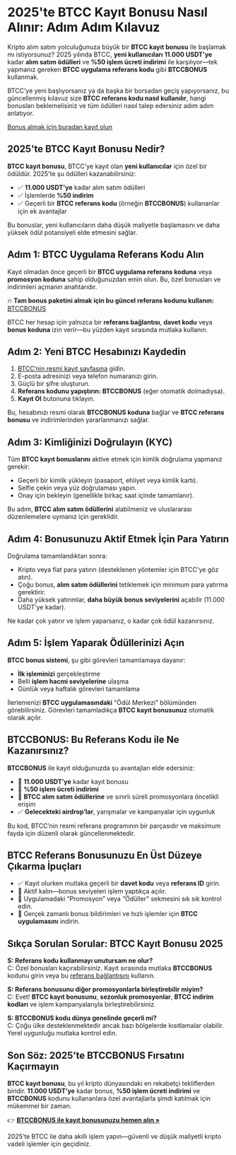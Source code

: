 <h1>2025'te BTCC Kayıt Bonusu Nasıl Alınır: Adım Adım Kılavuz</h1>

<p>Kripto alım satım yolculuğunuza büyük bir <strong>BTCC kayıt bonusu</strong> ile başlamak mı istiyorsunuz? 2025 yılında BTCC, <strong>yeni kullanıcıları</strong> <strong>11.000 USDT'ye</strong> kadar <strong>alım satım ödülleri</strong> ve <strong>%50 işlem ücreti indirimi</strong> ile karşılıyor—tek yapmanız gereken <strong>BTCC uygulama referans kodu</strong> gibi <strong>BTCCBONUS</strong> kullanmak.</p>

<p>BTCC’ye yeni başlıyorsanız ya da başka bir borsadan geçiş yapıyorsanız, bu güncellenmiş kılavuz size <strong>BTCC referans kodu nasıl kullanılır</strong>, hangi bonusları beklemelisiniz ve tüm ödülleri nasıl talep edersiniz adım adım anlatıyor.</p>
<p><a href="https://partner.btcc.com/us/c/BTCCBONUS/9303" target="_blank">Bonus almak için buradan kayıt olun</a></p>
<img src="https://images.mirror-media.xyz/publication-images/LztseeLtp-OtXQfU073GC.png?height=960&amp;width=1920" decoding="async" data-nimg="fill" class="css-xah9so" style="position:absolute;top:0;left:0;bottom:0;right:0;box-sizing:border-box;padding:0;border:none;margin:auto;display:block;width:0;height:0;min-width:100%;max-width:100%;min-height:100%;max-height:100%">

<h2>2025'te BTCC Kayıt Bonusu Nedir?</h2>

<p><strong>BTCC kayıt bonusu</strong>, BTCC’ye kayıt olan <strong>yeni kullanıcılar</strong> için özel bir ödüldür. 2025'te şu ödülleri kazanabilirsiniz:</p>

<ul>
<li>✅ <strong>11.000 USDT'ye</strong> kadar alım satım ödülleri</li>
<li>✅ İşlemlerde <strong>%50 indirim</strong></li>
<li>✅ Geçerli bir <strong>BTCC referans kodu</strong> (örneğin <strong>BTCCBONUS</strong>) kullananlar için ek avantajlar</li>
</ul>

<p>Bu bonuslar, yeni kullanıcıların daha düşük maliyetle başlamasını ve daha yüksek ödül potansiyeli elde etmesini sağlar.</p>

<h2>Adım 1: BTCC Uygulama Referans Kodu Alın</h2>

<p>Kayıt olmadan önce geçerli bir <strong>BTCC uygulama referans koduna</strong> veya <strong>promosyon koduna</strong> sahip olduğunuzdan emin olun. Bu, özel bonusları ve indirimleri açmanın anahtarıdır.</p>

<p>🔥 <strong>Tam bonus paketini almak için bu güncel referans kodunu kullanın:</strong> <a href="https://partner.btcc.com/us/c/BTCCBONUS/9303" target="_blank">BTCCBONUS</a></p>

<p>BTCC her hesap için yalnızca bir <strong>referans bağlantısı</strong>, <strong>davet kodu</strong> veya <strong>bonus koduna</strong> izin verir—bu yüzden kayıt sırasında mutlaka kullanın.</p>

<h2>Adım 2: Yeni BTCC Hesabınızı Kaydedin</h2>

<ol>
<li><a href="https://partner.btcc.com/us/c/BTCCBONUS/9303" target="_blank">BTCC’nin resmi kayıt sayfasına</a> gidin.</li>
<li>E-posta adresinizi veya telefon numaranızı girin.</li>
<li>Güçlü bir şifre oluşturun.</li>
<li><strong>Referans kodunu yapıştırın: BTCCBONUS</strong> (eğer otomatik dolmadıysa).</li>
<li><strong>Kayıt Ol</strong> butonuna tıklayın.</li>
</ol>

<p>Bu, hesabınızı resmi olarak <strong>BTCCBONUS koduna</strong> bağlar ve <strong>BTCC referans bonusu</strong> ve indirimlerinden yararlanmanızı sağlar.</p>

<h2>Adım 3: Kimliğinizi Doğrulayın (KYC)</h2>

<p>Tüm <strong>BTCC kayıt bonuslarını</strong> aktive etmek için kimlik doğrulama yapmanız gerekir:</p>

<ul>
<li>Geçerli bir kimlik yükleyin (pasaport, ehliyet veya kimlik kartı).</li>
<li>Selfie çekin veya yüz doğrulaması yapın.</li>
<li>Onay için bekleyin (genellikle birkaç saat içinde tamamlanır).</li>
</ul>

<p>Bu adım, <strong>BTCC alım satım ödüllerini</strong> alabilmeniz ve uluslararası düzenlemelere uymanız için gereklidir.</p>

<h2>Adım 4: Bonusunuzu Aktif Etmek İçin Para Yatırın</h2>

<p>Doğrulama tamamlandıktan sonra:</p>

<ul>
<li>Kripto veya fiat para yatırın (desteklenen yöntemler için BTCC'ye göz atın).</li>
<li>Çoğu bonus, <strong>alım satım ödüllerini</strong> tetiklemek için minimum para yatırma gerektirir.</li>
<li>Daha yüksek yatırımlar, <strong>daha büyük bonus seviyelerini</strong> açabilir (11.000 USDT’ye kadar).</li>
</ul>

<p>Ne kadar çok yatırır ve işlem yaparsanız, o kadar çok ödül kazanırsınız.</p>

<h2>Adım 5: İşlem Yaparak Ödüllerinizi Açın</h2>

<p><strong>BTCC bonus sistemi</strong>, şu gibi görevleri tamamlamaya dayanır:</p>

<ul>
<li><strong>İlk işleminizi</strong> gerçekleştirme</li>
<li>Belli <strong>işlem hacmi seviyelerine</strong> ulaşma</li>
<li>Günlük veya haftalık görevleri tamamlama</li>
</ul>

<p>İlerlemenizi <strong>BTCC uygulamasındaki</strong> “Ödül Merkezi” bölümünden görebilirsiniz. Görevleri tamamladıkça <strong>BTCC kayıt bonusunuz</strong> otomatik olarak açılır.</p>

<h2>BTCCBONUS: Bu Referans Kodu ile Ne Kazanırsınız?</h2>

<p><strong>BTCCBONUS</strong> ile kayıt olduğunuzda şu avantajları elde edersiniz:</p>

<ul>
<li>🎁 <strong>11.000 USDT’ye</strong> kadar kayıt bonusu</li>
<li>💸 <strong>%50 işlem ücreti indirimi</strong></li>
<li>🚀 <strong>BTCC alım satım ödüllerine</strong> ve sınırlı süreli promosyonlara öncelikli erişim</li>
<li>✅ <strong>Gelecekteki airdrop’lar</strong>, yarışmalar ve kampanyalar için uygunluk</li>
</ul>

<p>Bu kod, BTCC’nin resmi referans programının bir parçasıdır ve maksimum fayda için düzenli olarak güncellenmektedir.</p>

<h2>BTCC Referans Bonusunuzu En Üst Düzeye Çıkarma İpuçları</h2>

<ul>
<li>✅ Kayıt olurken mutlaka geçerli bir <strong>davet kodu</strong> veya <strong>referans ID</strong> girin.</li>
<li>🔄 Aktif kalın—bonus seviyeleri işlem yaptıkça açılır.</li>
<li>🧾 Uygulamadaki “Promosyon” veya “Ödüller” sekmesini sık sık kontrol edin.</li>
<li>📱 Gerçek zamanlı bonus bildirimleri ve hızlı işlemler için <strong>BTCC uygulamasını</strong> indirin.</li>
</ul>

<h2>Sıkça Sorulan Sorular: BTCC Kayıt Bonusu 2025</h2>

<p><strong>S: Referans kodu kullanmayı unutursam ne olur?</strong><br>
C: Özel bonusları kaçırabilirsiniz. Kayıt sırasında mutlaka <strong>BTCCBONUS</strong> kodunu girin veya bu <a href="https://partner.btcc.com/us/c/BTCCBONUS/9303" target="_blank">referans bağlantısını</a> kullanın.</p>

<p><strong>S: Referans bonusunu diğer promosyonlarla birleştirebilir miyim?</strong><br>
C: Evet! <strong>BTCC kayıt bonusunu</strong>, <strong>sezonluk promosyonlar</strong>, <strong>BTCC indirim kodları</strong> ve işlem kampanyalarıyla birleştirebilirsiniz.</p>

<p><strong>S: BTCCBONUS kodu dünya genelinde geçerli mi?</strong><br>
C: Çoğu ülke desteklenmektedir ancak bazı bölgelerde kısıtlamalar olabilir. Yerel uygunluğu mutlaka kontrol edin.</p>

<h2>Son Söz: 2025’te BTCCBONUS Fırsatını Kaçırmayın</h2>

<p><strong>BTCC kayıt bonusu</strong>, bu yıl kripto dünyasındaki en rekabetçi tekliflerden biridir. <strong>11.000 USDT’ye</strong> kadar bonus, <strong>%50 işlem ücreti indirimi</strong> ve <strong>BTCCBONUS</strong> kodunu kullananlara özel avantajlarla şimdi katılmak için mükemmel bir zaman.</p>

<p>👉 <a href="https://partner.btcc.com/us/c/BTCCBONUS/9303" target="_blank"><strong>BTCCBONUS ile kayıt bonusunuzu hemen alın »</strong></a></p>

<p>2025’te BTCC ile daha akıllı işlem yapın—güvenli ve düşük maliyetli kripto vadeli işlemler için geçidiniz.</p>

